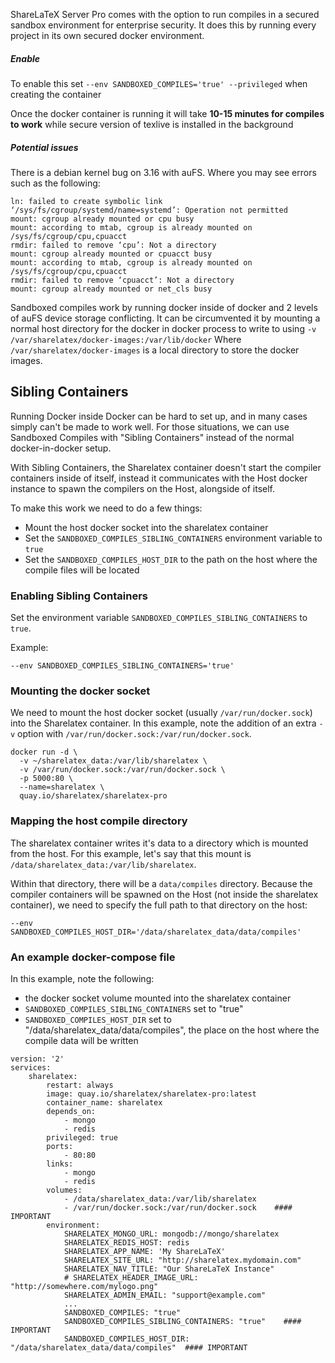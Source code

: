 ShareLaTeX Server Pro comes with the option to run compiles in a secured sandbox environment for enterprise security. It does this by running every project in its own secured docker environment. 

##### Enable

To enable this set `--env SANDBOXED_COMPILES='true' --privileged` when creating the container


Once the docker container is running it will take **10-15 minutes for compiles to work** while secure version of texlive is installed in the background


##### Potential issues

There is a debian kernel bug on 3.16 with auFS. Where you may see errors such as the following:

	ln: failed to create symbolic link 
	‘/sys/fs/cgroup/systemd/name=systemd’: Operation not permitted 
	mount: cgroup already mounted or cpu busy 
	mount: according to mtab, cgroup is already mounted on 
	/sys/fs/cgroup/cpu,cpuacct 
	rmdir: failed to remove ‘cpu’: Not a directory 
	mount: cgroup already mounted or cpuacct busy 
	mount: according to mtab, cgroup is already mounted on 
	/sys/fs/cgroup/cpu,cpuacct 
	rmdir: failed to remove ‘cpuacct’: Not a directory 
	mount: cgroup already mounted or net_cls busy 

Sandboxed compiles work by running docker inside of docker and 2 levels of auFS device storage conflicting. It can be circumvented it by mounting a normal host directory for the docker in docker process to write to using `-v /var/sharelatex/docker-images:/var/lib/docker` Where `/var/sharelatex/docker-images` is a local directory to store the docker images.


## Sibling Containers

Running Docker inside Docker can be hard to set up, and in many cases simply can't be made to work well. For those situations, we can use Sandboxed Compiles with "Sibling Containers" instead of the normal docker-in-docker setup.

With Sibling Containers, the Sharelatex container doesn't start the compiler containers inside of itself, instead it communicates with the Host docker instance to spawn the compilers on the Host, alongside of itself.

To make this work we need to do a few things:

- Mount the host docker socket into the sharelatex container
- Set the `SANDBOXED_COMPILES_SIBLING_CONTAINERS` environment variable to `true`
- Set the `SANDBOXED_COMPILES_HOST_DIR` to the path on the host where the compile files will be located


### Enabling Sibling Containers

Set the environment variable `SANDBOXED_COMPILES_SIBLING_CONTAINERS` to `true`.

Example:

```
--env SANDBOXED_COMPILES_SIBLING_CONTAINERS='true'
```


### Mounting the docker socket

We need to mount the host docker socket (usually `/var/run/docker.sock`) into the Sharelatex container.
In this example, note the addition of an extra `-v` option with `/var/run/docker.sock:/var/run/docker.sock`.

```
docker run -d \
  -v ~/sharelatex_data:/var/lib/sharelatex \
  -v /var/run/docker.sock:/var/run/docker.sock \
  -p 5000:80 \
  --name=sharelatex \
  quay.io/sharelatex/sharelatex-pro
```

### Mapping the host compile directory

The sharelatex container writes it's data to a directory which is mounted from the host. For this example, let's say that this mount is `/data/sharelatex_data:/var/lib/sharelatex`.

Within that directory, there will be a `data/compiles` directory. Because the compiler containers will be spawned on the Host (not inside the sharelatex container), we need to specify the full path to that directory on the host:

```
--env SANDBOXED_COMPILES_HOST_DIR='/data/sharelatex_data/data/compiles'
```


### An example docker-compose file

In this example, note the following:

- the docker socket volume mounted into the sharelatex container
- `SANDBOXED_COMPILES_SIBLING_CONTAINERS` set to "true"
- `SANDBOXED_COMPILES_HOST_DIR` set to "/data/sharelatex_data/data/compiles", the place on the host where the compile data will be written

```
version: '2'
services:
    sharelatex:
        restart: always
        image: quay.io/sharelatex/sharelatex-pro:latest
        container_name: sharelatex
        depends_on:
            - mongo
            - redis
        privileged: true
        ports:
            - 80:80
        links:
            - mongo
            - redis
        volumes:
            - /data/sharelatex_data:/var/lib/sharelatex
            - /var/run/docker.sock:/var/run/docker.sock    #### IMPORTANT
        environment:
            SHARELATEX_MONGO_URL: mongodb://mongo/sharelatex
            SHARELATEX_REDIS_HOST: redis
            SHARELATEX_APP_NAME: 'My ShareLaTeX'
            SHARELATEX_SITE_URL: "http://sharelatex.mydomain.com"
            SHARELATEX_NAV_TITLE: "Our ShareLaTeX Instance"
            # SHARELATEX_HEADER_IMAGE_URL: "http://somewhere.com/mylogo.png"
            SHARELATEX_ADMIN_EMAIL: "support@example.com"
            ...
            SANDBOXED_COMPILES: "true"
            SANDBOXED_COMPILES_SIBLING_CONTAINERS: "true"    #### IMPORTANT
            SANDBOXED_COMPILES_HOST_DIR: "/data/sharelatex_data/data/compiles"  #### IMPORTANT
```



